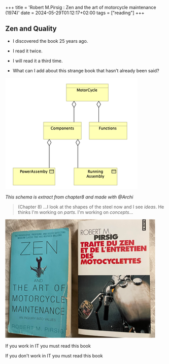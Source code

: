 +++
title = 'Robert M.Pirsig : Zen and the art of motorcycle maintenance (1974)'
date = 2024-05-29T01:12:17+02:00
tags = ["reading"]
+++

## Zen and Quality

 - I discovered the book 25 years ago. 
 - I read it twice.
 - I will read it a third time.
 
 - What can I add about this strange book that hasn’t already been said?


![Image](./images/ZenChapter8.png)

_This schema is extract from chapter8 and made with @Archi_

> (Chapter 8) ...I look at the shapes of the steel now and I see _ideas_. 
> He thinks I'm working on _parts_.
> I'm working on _concepts_...

![Image](./images/ZenChapter8-2.png)

If you work in IT you must read this book

If you don't work in IT you must read this book